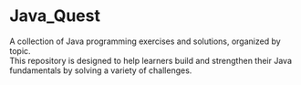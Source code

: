 # Java_Quest
A collection of Java programming exercises and solutions, organized by topic.  
This repository is designed to help learners build and strengthen their Java fundamentals by solving a variety of challenges.
